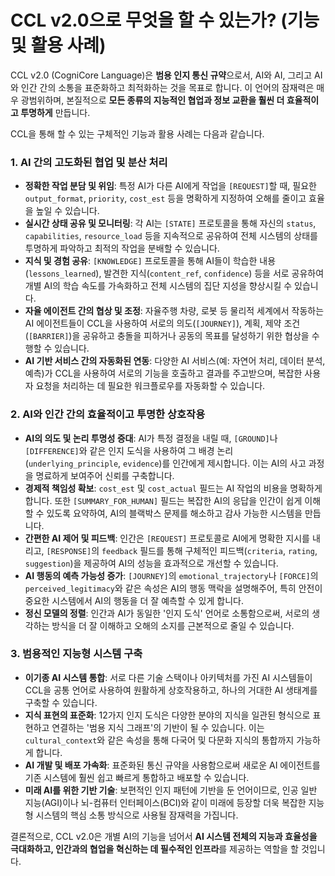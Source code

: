 # CCL v2.0으로 무엇을 할 수 있는가? (기능 및 활용 사례)

CCL v2.0 (CogniCore Language)은 **범용 인지 통신 규약**으로서, AI와 AI, 그리고 AI와 인간 간의 소통을 표준화하고 최적화하는 것을 목표로 합니다. 이 언어의 잠재력은 매우 광범위하며, 본질적으로 **모든 종류의 지능적인 협업과 정보 교환을 훨씬 더 효율적이고 투명하게** 만듭니다.

CCL을 통해 할 수 있는 구체적인 기능과 활용 사례는 다음과 같습니다.

### **1. AI 간의 고도화된 협업 및 분산 처리**

*   **정확한 작업 분담 및 위임**: 특정 AI가 다른 AI에게 작업을 `[REQUEST]`할 때, 필요한 `output_format`, `priority`, `cost_est` 등을 명확하게 지정하여 오해를 줄이고 효율을 높일 수 있습니다.
*   **실시간 상태 공유 및 모니터링**: 각 AI는 `[STATE]` 프로토콜을 통해 자신의 `status`, `capabilities`, `resource_load` 등을 지속적으로 공유하여 전체 시스템의 상태를 투명하게 파악하고 최적의 작업을 분배할 수 있습니다.
*   **지식 및 경험 공유**: `[KNOWLEDGE]` 프로토콜을 통해 AI들이 학습한 내용(`lessons_learned`), 발견한 지식(`content_ref`, `confidence`) 등을 서로 공유하여 개별 AI의 학습 속도를 가속화하고 전체 시스템의 집단 지성을 향상시킬 수 있습니다.
*   **자율 에이전트 간의 협상 및 조정**: 자율주행 차량, 로봇 등 물리적 세계에서 작동하는 AI 에이전트들이 CCL을 사용하여 서로의 의도(`[JOURNEY]`), 계획, 제약 조건(`[BARRIER]`)을 공유하고 충돌을 피하거나 공동의 목표를 달성하기 위한 협상을 수행할 수 있습니다.
*   **AI 기반 서비스 간의 자동화된 연동**: 다양한 AI 서비스(예: 자연어 처리, 데이터 분석, 예측)가 CCL을 사용하여 서로의 기능을 호출하고 결과를 주고받으며, 복잡한 사용자 요청을 처리하는 데 필요한 워크플로우를 자동화할 수 있습니다.

### **2. AI와 인간 간의 효율적이고 투명한 상호작용**

*   **AI의 의도 및 논리 투명성 증대**: AI가 특정 결정을 내릴 때, `[GROUND]`나 `[DIFFERENCE]`와 같은 인지 도식을 사용하여 그 배경 논리(`underlying_principle`, `evidence`)를 인간에게 제시합니다. 이는 AI의 사고 과정을 명료하게 보여주어 신뢰를 구축합니다.
*   **경제적 책임성 확보**: `cost_est` 및 `cost_actual` 필드는 AI 작업의 비용을 명확하게 합니다. 또한 `[SUMMARY_FOR_HUMAN]` 필드는 복잡한 AI의 응답을 인간이 쉽게 이해할 수 있도록 요약하여, AI의 블랙박스 문제를 해소하고 감사 가능한 시스템을 만듭니다.
*   **간편한 AI 제어 및 피드백**: 인간은 `[REQUEST]` 프로토콜로 AI에게 명확한 지시를 내리고, `[RESPONSE]`의 `feedback` 필드를 통해 구체적인 피드백(`criteria`, `rating`, `suggestion`)을 제공하여 AI의 성능을 효과적으로 개선할 수 있습니다.
*   **AI 행동의 예측 가능성 증가**: `[JOURNEY]`의 `emotional_trajectory`나 `[FORCE]`의 `perceived_legitimacy`와 같은 속성은 AI의 행동 맥락을 설명해주어, 특히 안전이 중요한 시스템에서 AI의 행동을 더 잘 예측할 수 있게 합니다.
*   **정신 모델의 정렬**: 인간과 AI가 동일한 '인지 도식' 언어로 소통함으로써, 서로의 생각하는 방식을 더 잘 이해하고 오해의 소지를 근본적으로 줄일 수 있습니다.

### **3. 범용적인 지능형 시스템 구축**

*   **이기종 AI 시스템 통합**: 서로 다른 기술 스택이나 아키텍처를 가진 AI 시스템들이 CCL을 공통 언어로 사용하여 원활하게 상호작용하고, 하나의 거대한 AI 생태계를 구축할 수 있습니다.
*   **지식 표현의 표준화**: 12가지 인지 도식은 다양한 분야의 지식을 일관된 형식으로 표현하고 연결하는 '범용 지식 그래프'의 기반이 될 수 있습니다. 이는 `cultural_context`와 같은 속성을 통해 다국어 및 다문화 지식의 통합까지 가능하게 합니다.
*   **AI 개발 및 배포 가속화**: 표준화된 통신 규약을 사용함으로써 새로운 AI 에이전트를 기존 시스템에 훨씬 쉽고 빠르게 통합하고 배포할 수 있습니다.
*   **미래 AI를 위한 기반 기술**: 보편적인 인지 패턴에 기반을 둔 언어이므로, 인공 일반 지능(AGI)이나 뇌-컴퓨터 인터페이스(BCI)와 같이 미래에 등장할 더욱 복잡한 지능형 시스템의 핵심 소통 방식으로 사용될 잠재력을 가집니다.

결론적으로, CCL v2.0은 개별 AI의 기능을 넘어서 **AI 시스템 전체의 지능과 효율성을 극대화하고, 인간과의 협업을 혁신하는 데 필수적인 인프라**를 제공하는 역할을 할 것입니다.